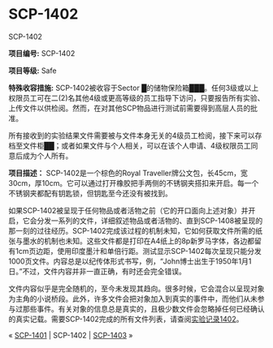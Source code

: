# SCP-1402
                        




SCP-1402



**项目编号:**  SCP-1402

**项目等级:**  Safe

**特殊收容措施:**  SCP-1402被收容于Sector █的储物保险箱███。任何3级或以上权限员工可在二(2)名其他4级或更高等级的员工指导下访问，只要报告所有实验、上传文件以供检阅。然而，在对其他SCP物品进行测试前需要得到高层人员的批准。

所有接收到的实验结果文件需要被与文件本身无关的4级员工检阅，接下来可以存档至文件柜██；或者如果文件与个人相关，可以在该个人申请、4级权限员工同意后成为个人所有。

**项目描述：**  SCP-1402是一个棕色的Royal Traveller牌公文包，长45cm，宽30cm，厚10cm。它可以通过打开橡胶把手两侧的不锈钢夹搭扣来开启。每一个不锈钢夹都配有钥匙锁，但钥匙至今还没有被找到。

如果SCP-1402被呈现于任何物品或者活物之前（它的开口面向上述对象）并开启，它会分发一系列的文件，详细叙述物品或者活物的、直到SCP-1408被呈现的那一刻的过往经历。SCP-1402完成该过程的机制未知，它如何获取文件所需的纸张与墨水的机制也未知。这些文件都是打印在A4纸上的8p新罗马字体，各边都留有1cm页边距，使用印度墨汁和单倍行距。测试显示SCP-1402每次呈现只能分发1000页文件。内容总是以纪传体形式书写，例，“John博士出生于1950年1月1日。”不过，文件内容并非一直正确，有时还会完全错误。

文件内容似乎是完全随机的，至今未发现其趋向。很多时候，它会混合以呈现对象为主角的小说桥段。此外，许多文件会把对象加入到真实的事件中，而他们从未参与过那些事件。有关对象的信息总是真实的，且极少数文件会忽略掉任何已经确认的真实记载。需要SCP-1402完成的所有文件列表，请查阅[实验记录1402](/experiment-log-1402)。



« [SCP-1401](/scp-1401) | SCP-1402 | [SCP-1403](/scp-1403) »





                    